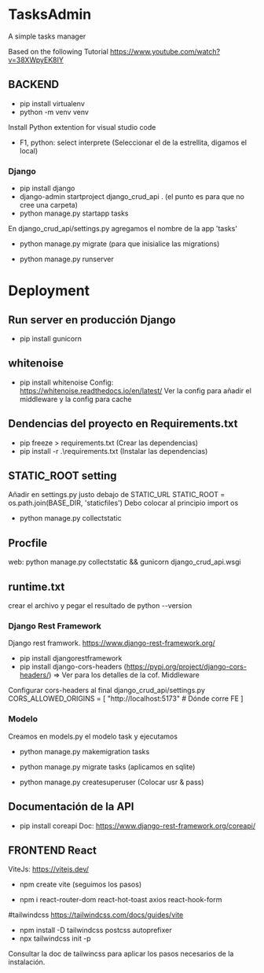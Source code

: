 # TasksAdmin
A simple tasks manager

Based on the following Tutorial
https://www.youtube.com/watch?v=38XWpyEK8IY

## BACKEND
* pip install virtualenv
* python -m venv  venv

Install Python extention for visual studio code
* F1, python: select interprete (Seleccionar el de la estrellita, digamos el local)

### Django 
* pip install django
* django-admin startproject django_crud_api . (el punto es para que no cree una carpeta)
* python manage.py startapp tasks

En django_crud_api/settings.py agregamos el nombre de la app 'tasks'

* python manage.py migrate (para que inisialice las migrations)

* python manage.py runserver

# Deployment
## Run server  en producción Django
* pip install gunicorn

## whitenoise
* pip install whitenoise
Config: https://whitenoise.readthedocs.io/en/latest/
Ver la config para añadir el middleware y la config para cache

## Dendencias del proyecto en Requirements.txt
* pip freeze > requirements.txt (Crear las dependencias)
* pip install -r .\requirements.txt (Instalar las dependencias)

## STATIC_ROOT setting
Añadir en settings.py justo debajo de STATIC_URL
STATIC_ROOT = os.path.join(BASE_DIR, 'staticfiles')
Debo colocar al principio import os
* python manage.py collectstatic

## Procfile
web: python manage.py collectstatic && gunicorn django_crud_api.wsgi

## runtime.txt
crear el archivo y pegar el resultado de python --version

### Django Rest Framework
Django rest framwork. https://www.django-rest-framework.org/

* pip install djangorestframework
* pip install django-cors-headers (https://pypi.org/project/django-cors-headers/) => Ver para los detalles de la cof. Middleware

Configurar cors-headers al final django_crud_api/settings.py
CORS_ALLOWED_ORIGINS = [
    "http://localhost:5173" # Dónde corre FE
]

### Modelo
Creamos en models.py el modelo task y ejecutamos
* python manage.py makemigration tasks
* python manage.py migrate tasks (aplicamos en sqlite)

* python manage.py createsuperuser (Colocar usr & pass)

## Documentación de la API
* pip install coreapi
Doc: https://www.django-rest-framework.org/coreapi/

## FRONTEND React
ViteJs: https://vitejs.dev/
* npm create vite (seguimos los pasos)

* npm i react-router-dom react-hot-toast axios react-hook-form

#tailwindcss
https://tailwindcss.com/docs/guides/vite

* npm install -D tailwindcss postcss autoprefixer
* npx tailwindcss init -p

Consultar la doc de tailwincss para aplicar los pasos necesarios de la instalación.
